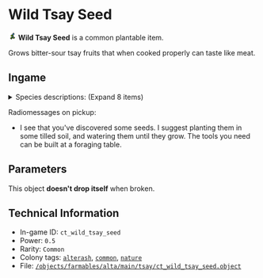 # Wild Tsay Seed

<img src="https://raw.githubusercontent.com/Ceterai/Enternia/main/objects/farmables/alta/main/tsay/icon.png" alt="Wild Tsay Seed icon" loading="lazy" height="16px" width="auto" /> **Wild Tsay Seed** is a common plantable item.

Grows bitter-sour tsay fruits that when cooked properly can taste like meat.

## Ingame

<details markdown="1"><summary>Species descriptions: (Expand 8 items)</summary>

- Alta: I wonder if wild tsays taste differently from farmed ones. Welp, perhaps it's time to find out!
- Apex: If I cook this fruit, it'll taste like chicken.
- Avian: I don't really like the taste on this one.
- Floran: Floran likessss cooked tsayssss, they tasssste like meat!
- Glitch: Confused. Tsays look both green when ripe and when not. How am I supposed to tell?
- Human: Is this a lemon?
- Hylotl: Tsays can be sweet, but mostly they just taste bitter and sour. Great spice for a meal.
- Novakid: Heard this one's a doozy!

</details>

Radiomessages on pickup:

- I see that you've discovered some seeds. I suggest planting them in some tilled soil, and watering them until they grow. The tools you need can be built at a foraging table.

## Parameters

This object **doesn't drop itself** when broken.

## Technical Information

- In-game ID: `ct_wild_tsay_seed`
- Power: `0.5`
- Rarity: `Common`
- Colony tags: [`alterash`](https://ceterai.github.io/MyEnternia/Wiki/Tags/Alterash), [`common`](https://ceterai.github.io/MyEnternia/Wiki/Tags/Common), [`nature`](https://ceterai.github.io/MyEnternia/Wiki/Tags/Nature)
- File: [`/objects/farmables/alta/main/tsay/ct_wild_tsay_seed.object`](https://github.com/Ceterai/Enternia/blob/main/objects/farmables/alta/main/tsay/ct_wild_tsay_seed.object)
